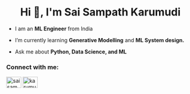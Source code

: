 <h1 align="center">Hi 👋, I'm Sai Sampath Karumudi</h1>



- I am an **ML Engineer** from India

- I’m currently learning **Generative Modelling** and **ML System design.**

- Ask me about **Python, Data Science, and ML**


<h3 align="left">Connect with me:</h3>
<p align="left">
<a href="https://twitter.com/saisampath_dev" target="blank"><img align="center" src="https://raw.githubusercontent.com/rahuldkjain/github-profile-readme-generator/master/src/images/icons/Social/twitter.svg" alt="saisampath_dev" height="30" width="40" /></a>
<a href="https://linkedin.com/in/karumudi" target="blank"><img align="center" src="https://raw.githubusercontent.com/rahuldkjain/github-profile-readme-generator/master/src/images/icons/Social/linked-in-alt.svg" alt="karumudi" height="30" width="40" /></a>
</p>


